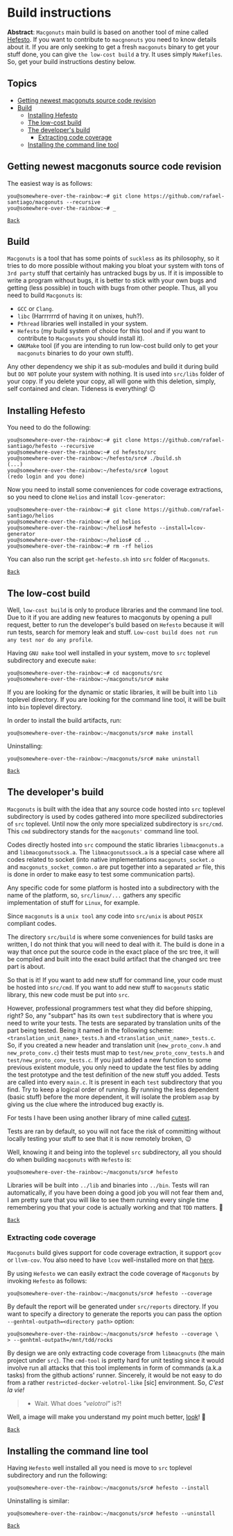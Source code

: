 # Build instructions

**Abstract**: ``Macgonuts`` main build is based on another tool of mine called [Hefesto](https://github.com/rafael-santiago/hefesto).
If you want to contribute to ``macgnonuts`` you need to know details about it. If you are only seeking to get a
fresh ``macgonuts`` binary to get your stuff done, you can give ``the low-cost build`` a try. It uses simply
``Makefiles``. So, get your build instructions destiny below.

## Topics

- [Getting newest macgonuts source code revision](#getting-newest-macgonuts-source-code-revision)
- [Build](#build)
    - [Installing Hefesto](#installing-hefesto)
    - [The low-cost build](#the-low-cost-build)
    - [The developer's build](#developers-build)
        - [Extracting code coverage](#extracting-code-coverage)
    - [Installing the command line tool](#installing-the-command-line-tool)

## Getting newest macgonuts source code revision

The easiest way is as follows:

```
you@somewhere-over-the-rainbow:~# git clone https://github.com/rafael-santiago/macgonuts --recursive
you@somewhere-over-the-rainbow:~# _
```

[``Back``](#topics)

## Build

``Macgonuts`` is a tool that has some points of ``suckless`` as its philosophy, so it tries to do
more possible without making you bloat your system with tons of ``3rd party`` stuff that certainly has
untracked bugs by us. If it is impossible to write a program without bugs, it is better to stick with your
own bugs and getting (less possible) in touch with bugs from other people. Thus, all you need to
build ``Macgonuts`` is:

- ``GCC`` or ``Clang``.
- ``libc`` (Harrrrrrd of having it on unixes, huh?).
- ``Pthread`` libraries well installed in your system.
- ``Hefesto`` (my build system of choice for this tool and if you want to contribute to ``Macgonuts`` you should install it).
- ``GNUMake`` tool (if you are intending to run low-cost build only to get your ``macgonuts`` binaries to do your own stuff).

Any other dependency we ship it as sub-modules and build it during build but ``DO NOT`` polute your system
with nothing. It is used into ``src/libs`` folder of your copy. If you delete your copy, all will gone
with this deletion, simply, self contained and clean. Tideness is everything! :wink:

## Installing Hefesto

You need to do the following:

```
you@somewhere-over-the-rainbow:~# git clone https://github.com/rafael-santiago/hefesto --recursive
you@somewhere-over-the-rainbow:~# cd hefesto/src
you@somewhere-over-the-rainbow:~/hefesto/src# ./build.sh
(...)
you@somewhere-over-the-rainbow:~/hefesto/src# logout
(redo login and you done)
```

Now you need to install some conveniences for code coverage extractions, so you need to clone `Helios`
and install `lcov-generator`:

```
you@somewhere-over-the-rainbow:~# git clone https://github.com/rafael-santiago/helios
you@somewhere-over-the-rainbow:~# cd helios
you@somewhere-over-the-rainbow:~/helios# hefesto --install=lcov-generator
you@somewhere-over-the-rainbow:~/helios# cd ..
you@somewhere-over-the-rainbow:~# rm -rf helios
```

You can also run the script ``get-hefesto.sh`` into ``src`` folder of ``Macgonuts``.

[``Back``](#topics)

## The low-cost build

Well, ``low-cost build`` is only to produce libraries and the command line tool. Due to it if you are adding new
features to macgonuts by opening a pull request, better to run the developer's build based on ``Hefesto`` because it
will run tests, search for memory leak and stuff. ``Low-cost build does not run any test nor do any profile``.

Having ``GNU make`` tool well installed in your system, move to ``src`` toplevel subdirectory and execute `make`:

```
you@somewhere-over-the-rainbow:~# cd macgonuts/src
you@somewhere-over-the-rainbow:~/macgonuts/src# make
```

If you are looking for the dynamic or static libraries, it will be built into ``lib`` toplevel directory.
If you are looking for the command line tool, it will be built into ``bin`` toplevel directory.

In order to install the build artifacts, run:

```
you@somewhere-over-the-rainbow:~/macgonuts/src# make install
```

Uninstalling:

```
you@somewhere-over-the-rainbow:~/macgonuts/src# make uninstall
```

[``Back``](#topics)

## The developer's build

``Macgonuts`` is built with the idea that any source code hosted into ``src`` toplevel subdirectory is
used by codes gathered into more specilized subdirectories of ``src`` toplevel. Until now the only more specialized
subdirectory is ``src/cmd``. This ``cmd`` subdirectory stands for the ``macgonuts'`` command line tool.

Codes directly hosted into ``src`` compound the static libraries ``libmacgonuts.a`` and ``libmacgonutssock.a``.
The ``libmacgonutssock.a`` is a special case where all codes related to socket (into native implementations
``macgonuts_socket.o`` and ``macgonuts_socket_common.o`` are put together into a separated `ar` file, this
is done in order to make easy to test some communication parts).

Any specific code for some platform is hosted into a subdirectory with the name of the platform, so,
``src/linux/...`` gathers any specific implementation of stuff for ``Linux``, for example.

Since ``macgonuts`` is a ``unix tool`` any code into ``src/unix`` is about ``POSIX`` compliant codes.

The directory ``src/build`` is where some conveniences for build tasks are written, I do not think that
you will need to deal with it. The build is done in a way that once put the source code in the exact
place of the src tree, it will be compiled and built into the exact build artifact that the changed src tree
part is about.

So that is it! If you want to add new stuff for command line, your code must be hosted into ``src/cmd``.
If you want to add new stuff to ``macgonuts`` static library, this new code must be put into ``src``.

However, professional programmers test what they did before shipping, right? So, any "subpart" has its own
``test`` subdirectory that is where you need to write your tests. The tests are separated by translation units
of the part being tested. Being it named in the following scheme: ``<translation_unit_name>_tests.h`` and
``<translation_unit_name>_tests.c``. So, if you created a new header and translation unit (``new_proto_conv.h`` and
``new_proto_conv.c``) their tests must map to ``test/new_proto_conv_tests.h`` and ``test/new_proto_conv_tests.c``.
If you just added a new function to some previous existent module, you only need to update the test files
by adding the test prototype and the test definition of the new stuff you added. Tests are called into every
``main.c``. It is present in each ``test`` subdirectory that you find. Try to keep a logical order of running.
By running the less dependent (basic stuff) before the more dependent, it will isolate the problem ``asap`` by
giving us the clue where the introduced bug exactly is.

For tests I have been using another library of mine called [cutest](https://github.com/rafael-santiago/cutest).

Tests are ran by default, so you will not face the risk of committing without locally testing your stuff to see
that it is now remotely broken, :wink:

Well, knowing it and being into the toplevel ``src`` subdirectory, all you should do when building ``macgonuts``
with ``Hefesto`` is:

```
you@somewhere-over-the-rainbow:~/macgonuts/src# hefesto
```

Libraries will be built into ``../lib`` and binaries into ``../bin``. Tests will ran automatically, if you have been
doing a good job you will not fear them and, I am pretty sure that you will like to see them running every single time
remembering you that your code is actually working and that ``TDD`` matters. :raised_hands:

[``Back``](#topics)

### Extracting code coverage

``Macgonuts`` build gives support for code coverage extraction, it support ``gcov`` or ``llvm-cov``. You also need to
have ``lcov`` well-installed more on that [here](https://github.com/linux-test-project/lcov).

By using ``Hefesto`` we can easily extract the code coverage of ``Macgonuts`` by invoking ``Hefesto`` as follows:

```
you@somewhere-over-the-rainbow:~/macgonuts/src# hefesto --coverage
```

By default the report will be generated under ``src/reports`` directory. If you want to specify a directory to generate
the reports you can pass the option ``--genhtml-outpath=<directory path>`` option:

```
you@somewhere-over-the-rainbow:~/macgonuts/src# hefesto --coverage \
> --genhtml-outpath=/mnt/tdd/rocks
```

By design we are only extracting code coverage from ``libmacgnuts`` (the main project under ``src``).
The ``cmd-tool`` is pretty hard for unit testing since it would involve run all attacks that this tool
implements in form of commands (a.k.a tasks) from the github actions' runner. Sincerely, it would be not
easy to do from a rather ``restricted-docker-velotrol-like`` [sic] environment. So, *C'est la vie!*

> - Wait. What does *"velotrol"* is?!

Well, a image will make you understand my point much better, [look](https://duckduckgo.com/?q=velotrol&t=h_&iax=images&ia=images)! :rofl:

[``Back``](#topics)

## Installing the command line tool

Having ``Hefesto`` well installed all you need is move to ``src`` toplevel subdirectory and run the following:

```
you@somewhere-over-the-rainbow:~/macgonuts/src# hefesto --install
```

Uninstalling is similar:

```
you@somewhere-over-the-rainbow:~/macgonuts/src# hefesto --uninstall
```

[``Back``](#topics)

